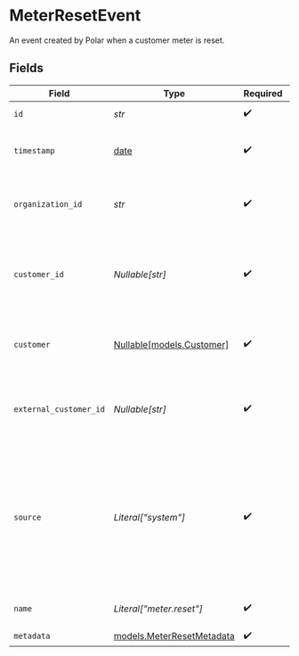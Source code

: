 # MeterResetEvent

An event created by Polar when a customer meter is reset.


## Fields

| Field                                                                                                                          | Type                                                                                                                           | Required                                                                                                                       | Description                                                                                                                    | Example                                                                                                                        |
| ------------------------------------------------------------------------------------------------------------------------------ | ------------------------------------------------------------------------------------------------------------------------------ | ------------------------------------------------------------------------------------------------------------------------------ | ------------------------------------------------------------------------------------------------------------------------------ | ------------------------------------------------------------------------------------------------------------------------------ |
| `id`                                                                                                                           | *str*                                                                                                                          | :heavy_check_mark:                                                                                                             | The ID of the object.                                                                                                          |                                                                                                                                |
| `timestamp`                                                                                                                    | [date](https://docs.python.org/3/library/datetime.html#date-objects)                                                           | :heavy_check_mark:                                                                                                             | The timestamp of the event.                                                                                                    |                                                                                                                                |
| `organization_id`                                                                                                              | *str*                                                                                                                          | :heavy_check_mark:                                                                                                             | The ID of the organization owning the event.                                                                                   | 1dbfc517-0bbf-4301-9ba8-555ca42b9737                                                                                           |
| `customer_id`                                                                                                                  | *Nullable[str]*                                                                                                                | :heavy_check_mark:                                                                                                             | ID of the customer in your Polar organization associated with the event.                                                       |                                                                                                                                |
| `customer`                                                                                                                     | [Nullable[models.Customer]](../models/customer.md)                                                                             | :heavy_check_mark:                                                                                                             | The customer associated with the event.                                                                                        |                                                                                                                                |
| `external_customer_id`                                                                                                         | *Nullable[str]*                                                                                                                | :heavy_check_mark:                                                                                                             | ID of the customer in your system associated with the event.                                                                   |                                                                                                                                |
| `source`                                                                                                                       | *Literal["system"]*                                                                                                            | :heavy_check_mark:                                                                                                             | The source of the event. `system` events are created by Polar. `user` events are the one you create through our ingestion API. |                                                                                                                                |
| `name`                                                                                                                         | *Literal["meter.reset"]*                                                                                                       | :heavy_check_mark:                                                                                                             | The name of the event.                                                                                                         |                                                                                                                                |
| `metadata`                                                                                                                     | [models.MeterResetMetadata](../models/meterresetmetadata.md)                                                                   | :heavy_check_mark:                                                                                                             | N/A                                                                                                                            |                                                                                                                                |